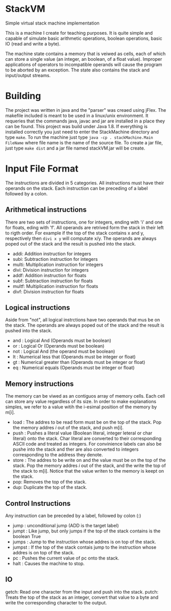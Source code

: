 # StackVM
Simple virtual stack machine implementation

This is a machine I create for teaching purposes. It is quite simple and capable
of simulate basic arithmetic operations, boolean operations, basic IO (read and write a byte).

The machine state contains a memory that is veiwed as cells, each of which can store a single value (an integer, an boolean,
of a float value). Improper applications of operators to incompatible operands will cause the program to be aborted by an 
exception. The state also contains the stack and input/output streams. 

# Building
The project was written in java and the "parser" was creaed using jFlex. The makefile included is meant to be used in a linux/unix environment. It requeries that the commands java, javac and jar are installed in a place they can be found.
This project was build under Java 1.8.
If everything is installed correctly you just need to enter the StackMachine directory and type `make`. To run
the machine just type `java -cp . stackMachine.Main FileName` where file name is the name of the source file. 
To create a jar file, just type `make dist` and a jar file named stackVM.jar will be create.

# Input File Format

The instructions are divided in 5 categories. All instructions must have their operands on the stack. Each 
instruction can be preceding of a label followed by a colon.


## Arithmetical instructions
There are two sets of instructions, one for integers, ending with 'i' and one for floats, eding with 'f'. All operands are retrived form the stack in their left to rigth order. For example if the top of the stack contains x and y, respectively then `divi x y` will computate x/y. The operands are always poped out of the stack and the result is pushed into the stack.

 * addi: Addition instruction  for integers
 * subi: Subtraction instruction for integers
 * multi: Multiplication instruction for integers
 * divi: Division instruction for integers
 * addf: Addition instruction  for floats 
 * subf: Subtraction instruction  for floats
 * multf: Multiplication instruction  for floats
 * divf: Division instruction  for floats

## Logical instructions
Aside from "not", all logical instrctions have two operands that mus be on the stack.
The operands are always poped out of the stack and the result is pushed into the stack.

 * and : Logical And (Operands must be boolean)
 * or  : Logical Or (Operands must be boolean)
 * not : Logical And (the operand must be boolean)
 * lt : Numerical less that (Operands must be integer or float) 
 * gt : Numerical greater than (Operands must be integer or float)
 * eq : Numerical equals (Operands must be integer or float)

## Memory instructions
The memory can be viwed as an contiguos array of memory cells.  Each cell can store any value regardless of its size.
In order to make explanations simples, we refer to a value witih the i-esimal position of the memory  by m[i].
* load : The addres to be read form must be on the top of the stack. Pop the memory addres *i* out of the stack, and push m[i]. 
* push : Pushes a literal value (Boolean literal, integer leteral or char literal) onto the stack. Char literal are converted to their corresponding ASCII code and treated as integers. For convinience labels can also be pushe into the stack and ther are also converted to integers corresponding to the address they denote.
* store : The addres to be write on and the value must be on the top of the stack. Pop the memory addres *i* out of the stack, and the write the top of the stack to m[i]. Notice that the value writen to the memory is keept on the stack.
* pop: Removes the top of the stack.
* dup: Duplicate the top of the stack.

## Control Instructions
Any instruction can be preceded by a label, followed by colon (:) 

* jump   <ADD>: unconditional jump (ADD is the target label)
* jumpt  <ADD>: Like jump, but only jumps if the top of the stack contains is the boolean True
* jumps  : Jump to the instruction whose addres is on top of the stack. 
* jumpst : If the top of the stack contais jump to the instruction whose addres is on top of the stack. 
* pc : Pushes the current value of pc onto the stack. 
* halt : Causes the machine to stop.

## IO

getch: Read one character from the input and push into the stack.
putch: Treats the top of the stack as an integer, convert that value to a byte and write the corresponding character 
to the output.

